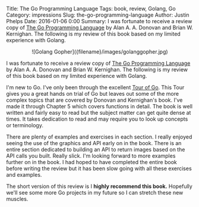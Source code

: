 Title: The Go Programming Language
Tags: book, review, Golang, Go
Category: impressions
Slug: the-go-programming-language
Author: Justin Phelps
Date: 2016-01-06 0:00
Summary: I was fortunate to receive a review copy of [The Go Programming Language](http://www.amazon.com/Programming-Language-Addison-Wesley-Professional-Computing/dp/0134190440/) by Alan A. A. Donovan and Brian W. Kernighan. The following is my review of this book based on my limited experience with Golang.

<center>![Golang Gopher]({filename}/images/golanggopher.jpg)</center>

I was fortunate to receive a review copy of [The Go Programming Language](http://www.amazon.com/Programming-Language-Addison-Wesley-Professional-Computing/dp/0134190440/) by Alan A. A. Donovan and Brian W. Kernighan. The following is my review of this book based on my limited experience with Golang.

I'm new to Go. I've only been through the excellent [Tour of Go](https://tour.golang.org/welcome/1). This Tour gives you a great hands on trial of Go but leaves out some of the more complex topics that are covered by Donovan and Kernighan's book. I've made it through Chapter 5 which covers functions in detail. The book is well written and fairly easy to read but the subject matter can get quite dense at times. It takes dedication to read and may require you to look up concepts or terminology.

There are plenty of examples and exercises in each section. I really enjoyed seeing the use of the graphics and API early on in the book. There is an entire section dedicated to building an API to return images based on the API calls you built. Really slick. I'm looking forward to more examples further on in the book. I had hoped to have completed the entire book before writing the review but it has been slow going with all these exercises and examples.

The short version of this review is I **highly recommend this book.** Hopefully we'll see some more Go projects in my future so I can stretch these new muscles.
